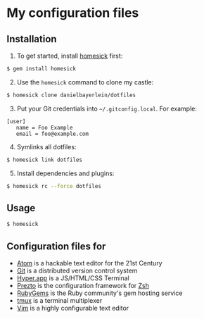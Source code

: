 # My configuration files

## Installation

1. To get started, install [homesick](https://github.com/technicalpickles/homesick) first:

  ```bash
  $ gem install homesick
  ```

2. Use the `homesick` command to clone my castle:

  ```bash
  $ homesick clone danielbayerlein/dotfiles
  ```

3. Put your Git credentials into `~/.gitconfig.local`. For example:

  ```
  [user]
     name = Foo Example
     email = foo@example.com
  ```

4. Symlinks all dotfiles:

  ```bash
  $ homesick link dotfiles
  ```

5. Install dependencies and plugins:

  ```bash
  $ homesick rc --force dotfiles
  ```

## Usage

```bash
$ homesick
```

## Configuration files for

* [Atom](https://atom.io/) is a hackable text editor for the 21st Century
* [Git](http://git-scm.com) is a distributed version control system
* [Hyper.app](https://hyper.is) is a JS/HTML/CSS Terminal
* [Prezto](https://github.com/zsh-users/prezto) is the configuration framework for [Zsh](http://www.zsh.org)
* [RubyGems](https://rubygems.org) is the Ruby community's gem hosting service
* [tmux](http://tmux.sourceforge.net) is a terminal multiplexer
* [Vim](http://www.vim.org) is a highly configurable text editor
